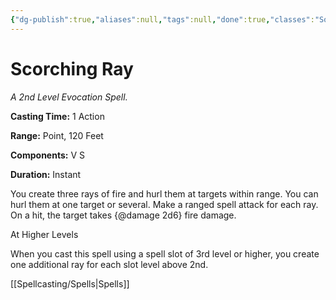 ```yaml
---
{"dg-publish":true,"aliases":null,"tags":null,"done":true,"classes":"Sorcerer, Wizard,","spellLevel":2,"school":"Evocation","source":"PHB","permalink":"/spells/scorching-ray/","dgHomeLink":false,"dgPassFrontmatter":true}
---
```


# Scorching Ray
*A 2nd Level Evocation Spell.*

**Casting Time:** 1 Action

**Range:** Point, 120 Feet

**Components:** V S 

**Duration:** Instant

You create three rays of fire and hurl them at targets within range. You can hurl them at one target or several.
Make a ranged spell attack for each ray. On a hit, the target takes {@damage 2d6} fire damage.

At Higher Levels

When you cast this spell using a spell slot of 3rd level or higher, you create one additional ray for each slot level above 2nd.

[[Spellcasting/Spells|Spells]]